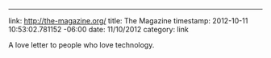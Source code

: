 --- 
link: http://the-magazine.org/
title: The Magazine
timestamp: 2012-10-11 10:53:02.781152 -06:00
date: 11/10/2012
category: link

A love letter to people who love technology.

